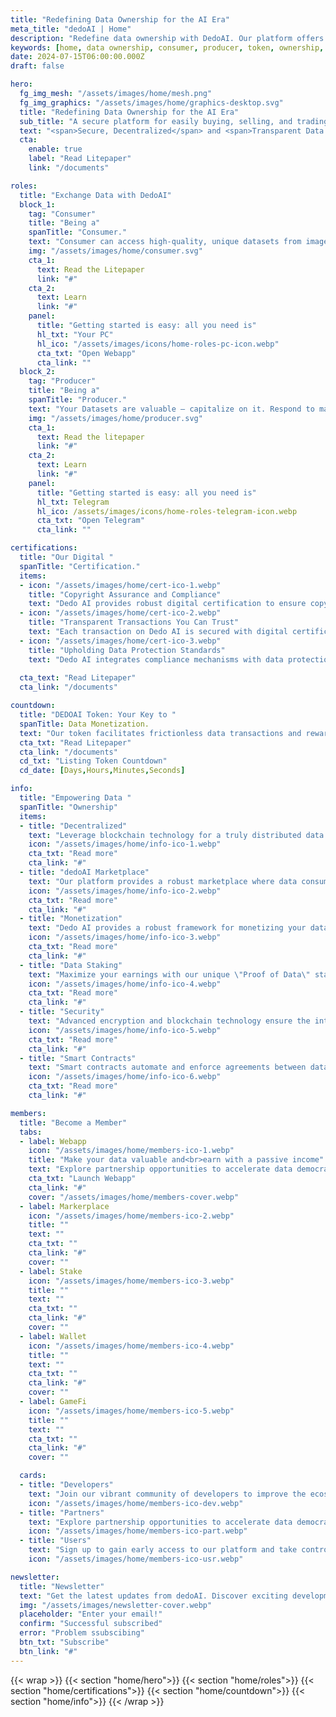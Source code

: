 ```yaml
---
title: "Redefining Data Ownership for the AI Era"
meta_title: "dedoAI | Home"
description: "Redefine data ownership with DedoAI. Our platform offers secure transactions, unique datasets, and fair compensation for producers, all powered by blockchain technology."
keywords: [home, data ownership, consumer, producer, token, ownership, dedoai, ai data exchange, smartcontracts]
date: 2024-07-15T06:00:00.000Z
draft: false

hero:
  fg_img_mesh: "/assets/images/home/mesh.png"
  fg_img_graphics: "/assets/images/home/graphics-desktop.svg"
  title: "Redefining Data Ownership for the AI Era"
  sub_title: "A secure platform for easily buying, selling, and trading data."
  text: "<span>Secure, Decentralized</span> and <span>Transparent Data Exchange</span> for a <span>New</span> AI Economy Transforming Data with Blockchain: <span>Secure, <br>Accessible, and Creator-Owned</spam>"
  cta:
    enable: true
    label: "Read Litepaper"
    link: "/documents"

roles:
  title: "Exchange Data with DedoAI"
  block_1:
    tag: "Consumer"
    title: "Being a"
    spanTitle: "Consumer."
    text: "Consumer can access high-quality, unique datasets from images, videos and more,  tailored to every AI needs. Purchase data securely and transparently on our decentralized marketplace with dedoAI tokens."
    img: "/assets/images/home/consumer.svg"
    cta_1:
      text: Read the Litepaper
      link: "#"
    cta_2:
      text: Learn
      link: "#"
    panel:
      title: "Getting started is easy: all you need is"
      hl_txt: "Your PC"
      hl_ico: "/assets/images/icons/home-roles-pc-icon.webp"
      cta_txt: "Open Webapp"
      cta_link: ""
  block_2:
    tag: "Producer"
    title: "Being a"
    spanTitle: "Producer."
    text: "Your Datasets are valuable – capitalize on it. Respond to market demands, set competitive prices, and earn DedoAI tokens. Our blockchain technology ensures secure transactions and fair compensation."
    img: "/assets/images/home/producer.svg"
    cta_1:
      text: Read the litepaper
      link: "#"
    cta_2:
      text: Learn
      link: "#"
    panel:
      title: "Getting started is easy: all you need is"
      hl_txt: Telegram
      hl_ico: /assets/images/icons/home-roles-telegram-icon.webp
      cta_txt: "Open Telegram"
      cta_link: ""

certifications:
  title: "Our Digital "
  spanTitle: "Certification."
  items:
  - icon: "/assets/images/home/cert-ico-1.webp"
    title: "Copyright Assurance and Compliance"
    text: "Dedo AI provides robust digital certification to ensure copyright protection, safeguarding your investments and enabling safe data use for AI training."
  - icon: "/assets/images/home/cert-ico-2.webp"
    title: "Transparent Transactions You Can Trust"
    text: "Each transaction on Dedo AI is secured with digital certificates and Blockchain that verify dataset integrity and authenticity, ensuring a trustworthy exchange environment."
  - icon: "/assets/images/home/cert-ico-3.webp"
    title: "Upholding Data Protection Standards"
    text: "Dedo AI integrates compliance mechanisms with data protection laws like GDPR and CCPA, setting a benchmark for quality, transparency, and legality in data transactions."
  
  cta_text: "Read Litepaper"
  cta_link: "/documents"

countdown:
  title: "DEDOAI Token: Your Key to "
  spanTitle: Data Monetization.
  text: "Our token facilitates frictionless data transactions and rewards valuable contributions through our innovative \"Proof of Data\" mechanism, and empowers you to shape platform decisions."
  cta_txt: "Read Litepaper"
  cta_link: "/documents"
  cd_txt: "Listing Token Countdown"
  cd_date: [Days,Hours,Minutes,Seconds]

info:
  title: "Empowering Data "
  spanTitle: "Ownership"
  items:
  - title: "Decentralized"
    text: "Leverage blockchain technology for a truly distributed data ecosystem. Our decentralized architecture ensures no single point of failure, enhancing data integrity and resilience against censorship."
    icon: "/assets/images/home/info-ico-1.webp"
    cta_txt: "Read more"
    cta_link: "#"
  - title: "dedoAI Marketplace"
    text: "Our platform provides a robust marketplace where data consumers and producers can interact seamlessly. Buy and sell high-quality datasets securely, enhancing AI capabilities with diverse and reliable data sources."
    icon: "/assets/images/home/info-ico-2.webp"
    cta_txt: "Read more"
    cta_link: "#"
  - title: "Monetization"
    text: "Dedo AI provides a robust framework for monetizing your data. Earn fair compensation and fully realize the value of your data contributions."
    icon: "/assets/images/home/info-ico-3.webp"
    cta_txt: "Read more"
    cta_link: "#"
  - title: "Data Staking"
    text: "Maximize your earnings with our unique \"Proof of Data\" staking mechanism. Active data Producers enjoy enhanced rewards, incentivizing quality contributions to the ecosystem."
    icon: "/assets/images/home/info-ico-4.webp"
    cta_txt: "Read more"
    cta_link: "#"
  - title: "Security"
    text: "Advanced encryption and blockchain technology ensure the integrity and security of all data transactions."
    icon: "/assets/images/home/info-ico-5.webp"
    cta_txt: "Read more"
    cta_link: "#"
  - title: "Smart Contracts"
    text: "Smart contracts automate and enforce agreements between data Consumer and Producer on DeDoAI, ensuring compliance, reducing fraud risk, and streamlining transactions."
    icon: "/assets/images/home/info-ico-6.webp"
    cta_txt: "Read more"
    cta_link: "#"

members:
  title: "Become a Member"
  tabs:
  - label: Webapp
    icon: "/assets/images/home/members-ico-1.webp"
    title: "Make your data valuable and<br>earn with a passive income"
    text: "Explore partnership opportunities to accelerate data democratization.<br>Explore partnership opportunities to accelerate data democratization.<br>Explore partnership opportunities to accelerate data democratization."
    cta_txt: "Launch Webapp"
    cta_link: "#"
    cover: "/assets/images/home/members-cover.webp"
  - label: Markerplace
    icon: "/assets/images/home/members-ico-2.webp"
    title: ""
    text: ""
    cta_txt: ""
    cta_link: "#"
    cover: ""
  - label: Stake
    icon: "/assets/images/home/members-ico-3.webp"
    title: ""
    text: ""
    cta_txt: ""
    cta_link: "#"
    cover: ""
  - label: Wallet
    icon: "/assets/images/home/members-ico-4.webp"
    title: ""
    text: ""
    cta_txt: ""
    cta_link: "#"
    cover: ""
  - label: GameFi
    icon: "/assets/images/home/members-ico-5.webp"
    title: ""
    text: ""
    cta_txt: ""
    cta_link: "#"
    cover: ""

  cards:
  - title: "Developers"
    text: "Join our vibrant community of developers to improve the ecosystem."
    icon: "/assets/images/home/members-ico-dev.webp"
  - title: "Partners"
    text: "Explore partnership opportunities to accelerate data democratization."
    icon: "/assets/images/home/members-ico-part.webp"
  - title: "Users"
    text: "Sign up to gain early access to our platform and take control of your data today."
    icon: "/assets/images/home/members-ico-usr.webp"

newsletter:
  title: "Newsletter"
  text: "Get the latest updates from dedoAI. Discover exciting developments, partnerships, and breakthroughs as we revolutionize the data economy and shape the future of data democratization and blockchain technology."
  img: "/assets/images/newsletter-cover.webp"
  placeholder: "Enter your email!"
  confirm: "Successful subscribed"
  error: "Problem ssubscibing"
  btn_txt: "Subscribe"
  btn_link: "#"
---
```

{{< wrap >}}
{{< section "home/hero">}}
{{< section "home/roles">}}
{{< section "home/certifications">}}
{{< section "home/countdown">}}
{{< section "home/info">}}
{{< /wrap >}}
